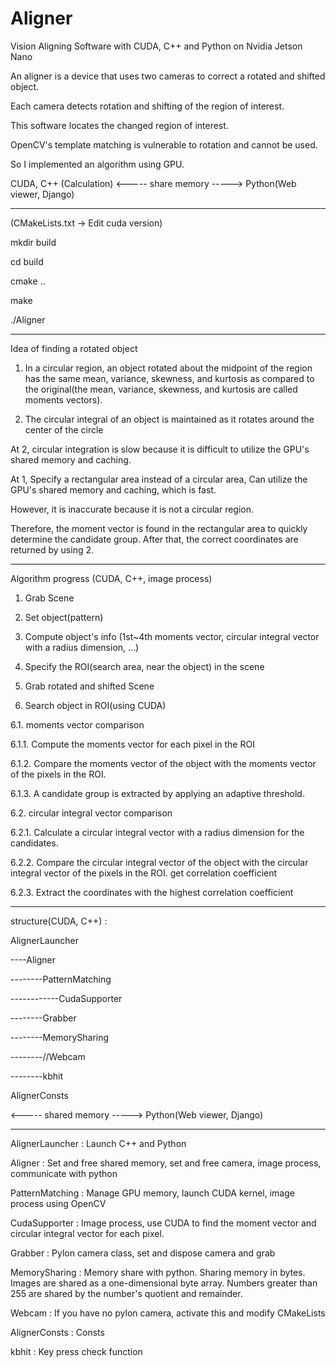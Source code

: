 # Aligner

Vision Aligning Software with CUDA, C++ and Python on Nvidia Jetson Nano


An aligner is a device that uses two cameras to correct a rotated and shifted object.

Each camera detects rotation and shifting of the region of interest.

This software locates the changed region of interest.


OpenCV's template matching is vulnerable to rotation and cannot be used.

So I implemented an algorithm using GPU.


CUDA, C++ (Calculation)  <----- share memory -----> Python(Web viewer, Django)


------------------------------------------------


(CMakeLists.txt -> Edit cuda version)

mkdir build

cd build

cmake ..

make

./Aligner


------------------------------------------------


Idea of finding a rotated object

1. In a circular region, an object rotated about the midpoint of the region has the same mean, variance, skewness, and kurtosis as compared to the original(the mean, variance, skewness, and kurtosis are called moments vectors).

2. The circular integral of an object is maintained as it rotates around the center of the circle


At 2, circular integration is slow because it is difficult to utilize the GPU's shared memory and caching.

At 1, Specify a rectangular area instead of a circular area, Can utilize the GPU's shared memory and caching, which is fast.

However, it is inaccurate because it is not a circular region.

Therefore, the moment vector is found in the rectangular area to quickly determine the candidate group. After that, the correct coordinates are returned by using 2.


------------------------------------------------


Algorithm progress (CUDA, C++, image process)

 1. Grab Scene

 2. Set object(pattern)

 3. Compute object's info (1st~4th moments vector, circular integral vector with a radius dimension, ...)

 4. Specify the ROI(search area, near the object) in the scene

 5. Grab rotated and shifted Scene

 6. Search object in ROI(using CUDA)

 6.1. moments vector comparison

 6.1.1. Compute the moments vector for each pixel in the ROI

 6.1.2. Compare the moments vector of the object with the moments vector of the pixels in the ROI.

 6.1.3. A candidate group is extracted by applying an adaptive threshold.

 6.2. circular integral vector comparison

 6.2.1. Calculate a circular integral vector with a radius dimension for the candidates.

 6.2.2. Compare the circular integral vector of the object with the circular integral vector of the pixels in the ROI. get correlation coefficient

 6.2.3. Extract the coordinates with the highest correlation coefficient


------------------------------------------------


structure(CUDA, C++) :

AlignerLauncher

----Aligner

--------PatternMatching

------------CudaSupporter

--------Grabber

--------MemorySharing

--------//Webcam

--------kbhit

AlignerConsts



<----- shared memory -----> Python(Web viewer, Django)


------------------------------------------------


AlignerLauncher : Launch C++ and Python

Aligner : Set and free shared memory, set and free camera, image process, communicate with python

PatternMatching : Manage GPU memory, launch CUDA kernel, image process using OpenCV

CudaSupporter : Image process, use CUDA to find the moment vector and circular integral vector for each pixel.

Grabber : Pylon camera class, set and dispose camera and grab

MemorySharing : Memory share with python. Sharing memory in bytes. Images are shared as a one-dimensional byte array. 
Numbers greater than 255 are shared by the number's quotient and remainder.

Webcam : If you have no pylon camera, activate this and modify CMakeLists

AlignerConsts : Consts

kbhit : Key press check function


